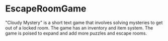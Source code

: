 # EscapeRoomGame
"Cloudy Mystery" is a short text game that involves solving mysteries to get out of a locked room. 
The game has an inventory and item system.
The game is poised to expand and add more puzzles and escape rooms.
